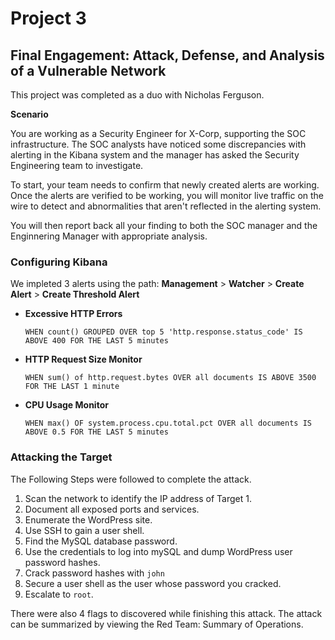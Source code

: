 # Project 3
## Final Engagement: Attack, Defense, and Analysis of a Vulnerable Network
This project was completed as a duo with Nicholas Ferguson.

**Scenario**

You are working as a Security Engineer for X-Corp, supporting the SOC infrastructure. The SOC analysts have noticed some discrepancies with alerting in the Kibana system and the manager has asked the Security Engineering team to investigate. 

To start, your team needs to confirm that newly created alerts are working. Once the alerts are verified to be working, you will monitor live traffic on the wire to detect and abnormalities that aren't reflected in the alerting system.

You will then report back all your finding to both the SOC manager and the Enginnering Manager with appropriate analysis.


### Configuring Kibana

We impleted 3 alerts using the path:
**Management** > **Watcher** > **Create Alert** > **Create Threshold Alert**

- **Excessive HTTP Errors**
  ```kql
  WHEN count() GROUPED OVER top 5 'http.response.status_code' IS ABOVE 400 FOR THE LAST 5 minutes
  ```
  
- **HTTP Request Size Monitor**
  ```kql
  WHEN sum() of http.request.bytes OVER all documents IS ABOVE 3500 FOR THE LAST 1 minute
  ```

- **CPU Usage Monitor**
  ```kql
  WHEN max() OF system.process.cpu.total.pct OVER all documents IS ABOVE 0.5 FOR THE LAST 5 minutes
  ```
  
### Attacking the Target

The Following Steps were followed to complete the attack.

1. Scan the network to identify the IP address of Target 1.
2. Document all exposed ports and services.
3. Enumerate the WordPress site.
4. Use SSH to gain a user shell.
5. Find the MySQL database password.
6. Use the credentials to log into mySQL and dump WordPress user password hashes.
7. Crack password hashes with `john`
8. Secure a user shell as the user whose password you cracked.
9. Escalate to `root`.

There were also 4 flags to discovered while finishing this attack. The attack can be summarized by viewing the Red Team: Summary of Operations.

